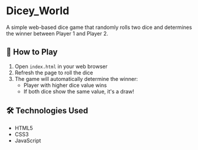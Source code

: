 # Dicey_World


A simple web-based dice game that randomly rolls two dice and determines the winner between Player 1 and Player 2.


## 🚀 How to Play

1. Open `index.html` in your web browser
2. Refresh the page to roll the dice
3. The game will automatically determine the winner:
   - Player with higher dice value wins
   - If both dice show the same value, it's a draw!

## 🛠️ Technologies Used

- HTML5
- CSS3
- JavaScript


